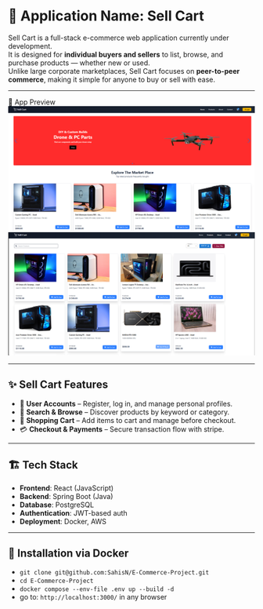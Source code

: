 # 🛒 Application Name: Sell Cart

Sell Cart is a full-stack e-commerce web application currently under development.  
It is designed for **individual buyers and sellers** to list, browse, and purchase products — whether new or used.  
Unlike large corporate marketplaces, Sell Cart focuses on **peer-to-peer commerce**, making it simple for anyone to buy or sell with ease.

---
📸 App Preview
![Home page](sell-cart-preview/home_page.png)
![Product Page](sell-cart-preview/product_page.png)

---
## ✨ Sell Cart Features

- 🔑 **User Accounts** – Register, log in, and manage personal profiles.  
- 🔎 **Search & Browse** – Discover products by keyword or category.  
- 🛒 **Shopping Cart** – Add items to cart and manage before checkout.  
- 💳 **Checkout & Payments** – Secure transaction flow with stripe.  

---

## 🏗️ Tech Stack

- **Frontend**: React (JavaScript)  
- **Backend**: Spring Boot (Java)  
- **Database**: PostgreSQL 
- **Authentication**: JWT-based auth 
- **Deployment**:  Docker, AWS 

---
## 🐳 Installation via Docker
- `git clone git@github.com:SahisN/E-Commerce-Project.git`
- `cd E-Commerce-Project`
- `docker compose --env-file .env up --build -d`
- go to: `http://localhost:3000/` in any browser
